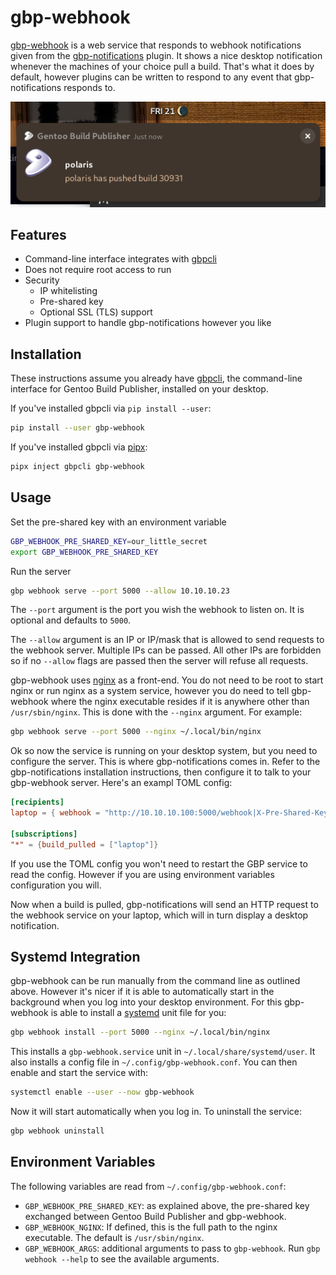 # gbp-webhook

[gbp-webhook](https://github.com/enku/gbp-webhook) is a web service that
responds to webhook notifications given from the
[gbp-notifications](https://github.com/enku/gbp-notifications) plugin. It
shows a nice desktop notification whenever the machines of your choice pull a
build. That's what it does by default, however plugins can be written to
respond to any event that gbp-notifications responds to.

![screenshot](https://raw.githubusercontent.com/enku/screenshots/refs/heads/master/gbp-notifications/desktop-notification.png)

## Features

- Command-line interface integrates with [gbpcli](https://github/com/enku/gbpcli)
- Does not require root access to run
- Security
  - IP whitelisting
  - Pre-shared key
  - Optional SSL (TLS) support
- Plugin support to handle gbp-notifications however you like


## Installation

These instructions assume you already have
[gbpcli](https://github.com/enku/gbpcli), the command-line interface for
Gentoo Build Publisher, installed on your desktop.

If you've installed gbpcli via `pip install --user`:

```sh
pip install --user gbp-webhook
```

If you've installed gbpcli via [pipx](https://pipx.pypa.io/stable/):

```sh
pipx inject gbpcli gbp-webhook
```

## Usage

Set the pre-shared key with an environment variable

```sh
GBP_WEBHOOK_PRE_SHARED_KEY=our_little_secret
export GBP_WEBHOOK_PRE_SHARED_KEY
```

Run the server

```sh
gbp webhook serve --port 5000 --allow 10.10.10.23
```

The `--port` argument is the port you wish the webhook to listen on. It is
optional and defaults to `5000`.

The `--allow` argument is an IP or IP/mask that is allowed to send requests to
the webhook server. Multiple IPs can be passed.  All other IPs are forbidden
so if no `--allow` flags are passed then the server will refuse all requests.

gbp-webhook uses [nginx](https://nginx.org) as a front-end. You do not need to
be root to start nginx or run nginx as a system service, however you do need
to tell gbp-webhook where the nginx executable resides if it is anywhere other
than `/usr/sbin/nginx`. This is done with the `--nginx` argument. For example:

```sh
gbp webhook serve --port 5000 --nginx ~/.local/bin/nginx
```

Ok so now the service is running on your desktop system, but you need to
configure the server. This is where gbp-notifications comes in.  Refer to the
gbp-notifications installation instructions, then configure it to talk to your
gbp-webhook server. Here's an exampl TOML config:

```toml
[recipients]
laptop = { webhook = "http://10.10.10.100:5000/webhook|X-Pre-Shared-Key=our_little_secret" }

[subscriptions]
"*" = {build_pulled = ["laptop"]}
```

If you use the TOML config you won't need to restart the GBP service to read
the config.  However if you are using environment variables configuration you
will.

Now when a build is pulled, gbp-notifications will send an HTTP request to the
webhook service on your laptop, which will in turn display a desktop
notification.

## Systemd Integration

gbp-webhook can be run manually from the command line as outlined above.
However it's nicer if it is able to automatically start in the background when
you log into your desktop environment.  For this gbp-webhook is able to
install a [systemd](https://systemd.io/) unit file for you:

```sh
gbp webhook install --port 5000 --nginx ~/.local/bin/nginx
```

This installs a `gbp-webhook.service` unit in `~/.local/share/systemd/user`.
It also installs a config file in `~/.config/gbp-webhook.conf`.  You can then
enable and start the service with:

```sh
systemctl enable --user --now gbp-webhook
```

Now it will start automatically when you log in.  To uninstall the service:

```sh
gbp webhook uninstall
```

## Environment Variables

The following variables are read from `~/.config/gbp-webhook.conf`:

- `GBP_WEBHOOK_PRE_SHARED_KEY`: as explained above, the pre-shared key
  exchanged between Gentoo Build Publisher and gbp-webhook.
- `GBP_WEBHOOK_NGINX`: If defined, this is the full path to the nginx
  executable. The default is `/usr/sbin/nginx`.
- `GBP_WEBHOOK_ARGS`: additional arguments to pass to `gbp-webhook`.
  Run `gbp webhook --help` to see the available arguments.
